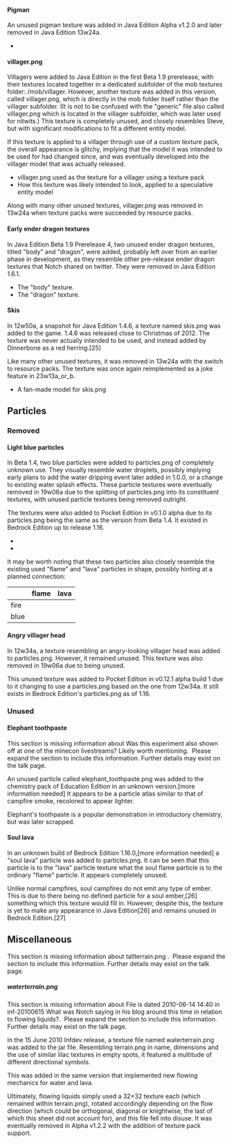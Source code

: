 #### Pigman
An unused pigman texture was added in Java Edition Alpha v1.2.0 and later removed in Java Edition 13w24a.

- 


#### villager.png
Villagers were added to Java Edition in the first Beta 1.9 prerelease, with their textures located together in a dedicated subfolder of the mob textures folder: /mob/villager. However, another texture was added in this version, called villager.png, which is directly in the mob folder itself rather than the villager subfolder. (It is not to be confused with the "generic" file also called villager.png which is located in the villager subfolder, which was later used for nitwits.) This texture is completely unused, and closely resembles Steve, but with significant modifications to fit a different entity model.





If this texture is applied to a villager through use of a custom texture pack, the overall appearance is glitchy, implying that the model it was intended to be used for had changed since, and was eventually developed into the villager model that was actually released.

- villager.png used as the texture for a villager using a texture pack
- How this texture was likely intended to look, applied to a speculative entity model

Along with many other unused textures, villager.png was removed in 13w24a when texture packs were succeeded by resource packs.


#### Early ender dragon textures
In Java Edition Beta 1.9 Prerelease 4, two unused ender dragon textures, titled "body" and "dragon", were added, probably left over from an earlier phase in development, as they resemble other pre-release ender dragon textures that Notch shared on twitter. They were removed in Java Edition 1.6.1.

- The "body" texture.
- The "dragon" texture.


#### Skis
In 12w50a, a snapshot for Java Edition 1.4.6, a texture named skis.png was added to the game. 1.4.6 was released close to Christmas of 2012. The texture was never actually intended to be used, and instead added by Dinnerbone as a red herring.[25]





Like many other unused textures, it was removed in 13w24a with the switch to resource packs. The texture was once again reimplemented as a joke feature in 23w13a_or_b. 

- A fan-made model for skis.png


## Particles
### Removed
#### Light blue particles
In Beta 1.4, two blue particles were added to particles.png of completely unknown use. They visually resemble water droplets, possibly implying early plans to add the water dripping event later added in 1.0.0, or a change to existing water splash effects. These particle textures were eventually removed in 19w06a due to the splitting of particles.png into its constituent textures, with unused particle textures being removed outright.

The textures were also added to Pocket Edition in v0.1.0 alpha due to its particles.png being the same as the version from Beta 1.4. It existed in Bedrock Edition up to release 1.16.

- 
- 

It may be worth noting that these two particles also closely resemble the existing used "flame" and "lava" particles in shape, possibly hinting at a planned connection:

|      | flame | lava |
|------|-------|------|
| fire |       |      |
| blue |       |      |


#### Angry villager head
In 12w34a, a texture resembling an angry-looking villager head was added to particles.png. However, it remained unused. This texture was also removed in 19w06a due to being unused.

This unused texture was added to Pocket Edition in v0.12.1 alpha build 1 due to it changing to use a particles.png based on the one from 12w34a. It still exists in Bedrock Edition's particles.png as of 1.16.






### Unused
#### Elephant toothpaste

  

This section is missing information about Was this experiment also shown off at one of the minecon livestreams? Likely worth mentioning. 
Please expand the section to include this information. Further details may exist on the talk page.


An unused particle called elephant_toothpaste.png was added to the chemistry pack of Education Edition in an unknown version.[more information needed] It appears to be a particle atlas similar to that of campfire smoke, recolored to appear lighter.

Elephant's toothpaste is a popular demonstration in introductory chemistry, but was later scrapped.






#### Soul lava
In an unknown build of Bedrock Edition 1.16.0,[more information needed] a "soul lava" particle was added to particles.png. It can be seen that this particle is to the "lava" particle texture what the soul flame particle is to the ordinary "flame" particle. It appears completely unused.





Unlike normal campfires, soul campfires do not emit any type of ember. This is due to there being no defined particle for a soul ember,[26] something which this texture would fill in. However, despite this, the texture is yet to make any appearance in Java Edition[26] and remains unused in Bedrock Edition.[27]


## Miscellaneous

  

This section is missing information about tallterrain.png . 
Please expand the section to include this information. Further details may exist on the talk page.


##### waterterrain.png

  

This section is missing information about 
File is dated 2010-06-14 14:40 in inf-20100615
What was Notch saying in his blog around this time in relation to flowing liquids?. 
Please expand the section to include this information. Further details may exist on the talk page.


In the 15 June 2010 Infdev release, a texture file named waterterrain.png was added to the jar file. Resembling terrain.png in name, dimensions and the use of similar lilac textures in empty spots, it featured a multitude of different directional symbols.

This was added in the same version that implemented new flowing mechanics for water and lava.





Ultimately, flowing liquids simply used a 32×32 texture each (which remained within terrain.png), rotated accordingly depending on the flow direction (which could be orthogonal, diagonal or knightwise, the last of which this sheet did not account for), and this file fell into disuse. It was eventually removed in Alpha v1.2.2 with the addition of texture pack support.


